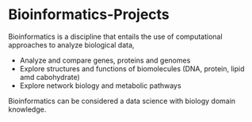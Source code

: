 # Bioinformatics-Projects

Bioinformatics is a discipline that entails the use of computational approaches to analyze biological data,
- Analyze and compare genes, proteins and genomes
- Explore structures and functions of biomolecules (DNA, protein, lipid amd cabohydrate)
- Explore network biology and metabolic pathways

Bioinformatics can be considered a data science with biology domain knowledge.
